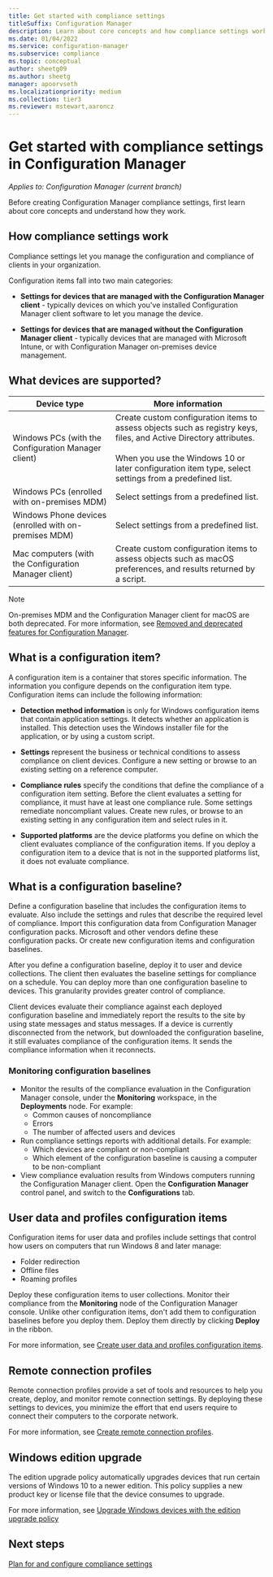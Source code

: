 ```yaml
---
title: Get started with compliance settings
titleSuffix: Configuration Manager
description: Learn about core concepts and how compliance settings work
ms.date: 01/04/2022
ms.service: configuration-manager
ms.subservice: compliance
ms.topic: conceptual
author: sheetg09
ms.author: sheetg
manager: apoorvseth
ms.localizationpriority: medium
ms.collection: tier3
ms.reviewer: mstewart,aaroncz 
---
```


# Get started with compliance settings in Configuration Manager

*Applies to: Configuration Manager (current branch)*

Before creating Configuration Manager compliance settings, first learn about core concepts and understand how they work.  

## How compliance settings work

Compliance settings let you manage the configuration and compliance of clients in your organization.  

Configuration items fall into two main categories:  

- **Settings for devices that are managed with the Configuration Manager client** - typically devices on which you've installed Configuration Manager client software to let you manage the device.  

- **Settings for devices that are managed without the Configuration Manager client** - typically devices that are managed with Microsoft Intune, or with Configuration Manager on-premises device management.  

## What devices are supported?  

| Device type | More information |  
|------------|----------------------|  
| Windows PCs (with the Configuration Manager client) | Create custom configuration items to assess objects such as registry keys, files, and Active Directory attributes.<br /><br /> When you use the Windows 10 or later configuration item type, select settings from a predefined list. |  
| Windows PCs (enrolled with on-premises MDM) | Select settings from a predefined list. |  
| Windows Phone devices (enrolled with on-premises MDM) | Select settings from a predefined list. |  
| Mac computers (with the Configuration Manager client) | Create custom configuration items to assess objects such as macOS preferences, and results returned by a script. |  

> [!NOTE]
> On-premises MDM and the Configuration Manager client for macOS are both deprecated. For more information, see [Removed and deprecated features for Configuration Manager](../../core/plan-design/changes/deprecated/removed-and-deprecated-cmfeatures.md).<!-- 12454901,12927803 -->

## What is a configuration item?

A configuration item is a container that stores specific information. The information you configure depends on the configuration item type. Configuration items can include the following information:

- **Detection method information** is only for Windows configuration items that contain application settings. It detects whether an application is installed. This detection uses the Windows installer file for the application, or by using a custom script.  

- **Settings** represent the business or technical conditions to assess compliance on client devices. Configure a new setting or browse to an existing setting on a reference computer.  

- **Compliance rules** specify the conditions that define the compliance of a configuration item setting. Before the client evaluates a setting for compliance, it must have at least one compliance rule. Some settings remediate noncompliant values. Create new rules, or browse to an existing setting in any configuration item and select rules in it.  

- **Supported platforms** are the device platforms you define on which the client evaluates compliance of the configuration items. If you deploy a configuration item to a device that is not in the supported platforms list, it does not evaluate compliance.  

## What is a configuration baseline?

Define a configuration baseline that includes the configuration items to evaluate. Also include the settings and rules that describe the required level of compliance. Import this configuration data from Configuration Manager configuration packs. Microsoft and other vendors define these configuration packs. Or create new configuration items and configuration baselines.  

After you define a configuration baseline, deploy it to user and device collections. The client then evaluates the baseline settings for compliance on a schedule. You can deploy more than one configuration baseline to devices. This granularity provides greater control of compliance. 

Client devices evaluate their compliance against each deployed configuration baseline and immediately report the results to the site by using state messages and status messages. If a device is currently disconnected from the network, but downloaded the configuration baseline, it still evaluates compliance of the configuration items. It sends the compliance information when it reconnects.  

### Monitoring configuration baselines

- Monitor the results of the compliance evaluation in the Configuration Manager console, under the **Monitoring** workspace, in the **Deployments** node. For example:
  - Common causes of noncompliance
  - Errors
  - The number of affected users and devices
- Run compliance settings reports with additional details. For example:
  - Which devices are compliant or non-compliant
  - Which element of the configuration baseline is causing a computer to be non-compliant
- View compliance evaluation results from Windows computers running the Configuration Manager client. Open the **Configuration Manager** control panel, and switch to the **Configurations** tab.  

## User data and profiles configuration items

Configuration items for user data and profiles include settings that control how users on computers that run Windows 8 and later manage:  

- Folder redirection
- Offline files
- Roaming profiles  

Deploy these configuration items to user collections. Monitor their compliance from the **Monitoring** node of the Configuration Manager console. Unlike other configuration items, don't add them to configuration baselines before you deploy them. Deploy them directly by clicking **Deploy** in the ribbon.  

For more information, see [Create user data and profiles configuration items](../deploy-use/create-user-data-and-profiles-configuration-items.md).  

## Remote connection profiles  

Remote connection profiles provide a set of tools and resources to help you create, deploy, and monitor remote connection settings. By deploying these settings to devices, you minimize the effort that end users require to connect their computers to the corporate network.  

For more information, see [Create remote connection profiles](../deploy-use/create-remote-connection-profiles.md).  

## Windows edition upgrade

The edition upgrade policy automatically upgrades devices that run certain versions of Windows 10 to a newer edition. This policy supplies a new product key or license file that the device consumes to upgrade.

For more information, see [Upgrade Windows devices with the edition upgrade policy](../deploy-use/upgrade-windows-version.md)

## Next steps

[Plan for and configure compliance settings](../plan-design/plan-for-and-configure-compliance-settings.md)
